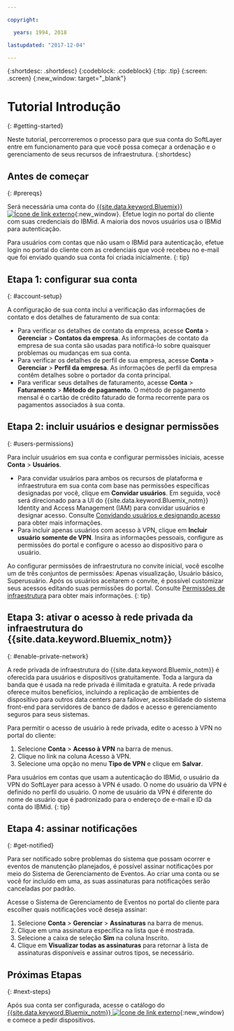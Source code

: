 ```yaml
---

copyright:

  years: 1994, 2018

lastupdated: "2017-12-04"

---
```


{:shortdesc: .shortdesc}
{:codeblock: .codeblock}
{:tip: .tip}
{:screen: .screen}
{:new_window: target="_blank"}


# Tutorial Introdução
{: #getting-started}

Neste tutorial, percorreremos o processo para que sua conta do SoftLayer entre em funcionamento para que você possa começar a ordenação e o gerenciamento de seus recursos de infraestrutura.
{:shortdesc}

## Antes de começar
{: #prereqs}

Será necessária uma conta do [{{site.data.keyword.Bluemix}} ![Ícone de link externo](../icons/launch-glyph.svg "Ícone de link externo")](https://control.bluemix.net/){:new_window}. Efetue login no portal do cliente com suas credenciais do IBMid. A maioria dos novos usuários usa o IBMid para autenticação.

Para usuários com contas que não usam o IBMid para autenticação, efetue login no portal do cliente com as credenciais que você recebeu no e-mail que foi enviado quando sua conta foi criada inicialmente.
{: tip}

## Etapa 1: configurar sua conta
{: #account-setup}

A configuração de sua conta inclui a verificação das informações de contato e dos detalhes de faturamento de sua conta:
 * Para verificar os detalhes de contato da empresa, acesse **Conta** > **Gerenciar** > **Contatos da empresa**. As informações de contato da empresa de sua conta são usadas para notificá-lo sobre quaisquer problemas ou mudanças em sua conta.
 * Para verificar os detalhes de perfil de sua empresa, acesse **Conta** > **Gerenciar** > **Perfil da empresa**. As informações de perfil da empresa contêm detalhes sobre o portador da conta principal.
 * Para verificar seus detalhes de faturamento, acesse **Conta** > **Faturamento** > **Método de pagamento**. O método de pagamento mensal é o cartão de crédito faturado de forma recorrente para os pagamentos associados à sua conta.

## Etapa 2: incluir usuários e designar permissões
{: #users-permissions}

Para incluir usuários em sua conta e configurar permissões iniciais, acesse **Conta** > **Usuários**.
 * Para convidar usuários para ambos os recursos de plataforma e infraestrutura em sua conta com base nas permissões específicas designadas por você, clique em **Convidar usuários**. Em seguida, você será direcionado para a UI do {{site.data.keyword.Bluemix_notm}} Identity and Access Management (IAM) para convidar usuários e designar acesso. Consulte [Convidando usuários e designando acesso](/docs/iam/iamuserinv.html) para obter mais informações.
 * Para incluir apenas usuários com acesso à VPN, clique em **Incluir usuário somente de VPN**. Insira as informações pessoais, configure as permissões do portal e configure o acesso ao dispositivo para o usuário.

Ao configurar permissões de infraestrutura no convite inicial, você escolhe um de três conjuntos de permissões: Apenas visualização, Usuário básico, Superusuário. Após os usuários aceitarem o convite, é possível customizar seus acessos editando suas permissões do portal. Consulte [Permissões de infraestrutura](/docs/iam/infrastructureaccess.html) para obter mais informações.
{: tip}

## Etapa 3: ativar o acesso à rede privada da infraestrutura do {{site.data.keyword.Bluemix_notm}}
{: #enable-private-network}

A rede privada de infraestrutura do {{site.data.keyword.Bluemix_notm}} é oferecida para usuários e dispositivos gratuitamente. Toda a largura da banda que é usada na rede privada é ilimitada e gratuita. A rede privada oferece muitos benefícios, incluindo a replicação de ambientes de dispositivo para outros data centers para failover, acessibilidade do sistema front-end para servidores de banco de dados e acesso e gerenciamento seguros para seus sistemas.

Para permitir o acesso de usuário à rede privada, edite o acesso à VPN no portal do cliente:
  1. Selecione **Conta** > **Acesso à VPN** na barra de menus.  
  2. Clique no link na coluna Acesso à VPN.
  3. Selecione uma opção no menu **Tipo de VPN** e clique em **Salvar**.  

Para usuários em contas que usam a autenticação do IBMid, o usuário da VPN do SoftLayer para acesso à VPN é usado. O nome do usuário da VPN é definido no perfil do usuário. O nome de usuário da VPN é diferente do nome de usuário que é padronizado para o endereço de e-mail e ID da conta do IBMid.
{: tip}

## Etapa 4: assinar notificações
{: #get-notified}

Para ser notificado sobre problemas do sistema que possam ocorrer e eventos de manutenção planejados, é possível assinar notificações por meio do Sistema de Gerenciamento de Eventos. Ao criar uma conta ou se você for incluído em uma, as suas assinaturas para notificações serão canceladas por padrão.

Acesse o Sistema de Gerenciamento de Eventos no portal do cliente para escolher quais notificações você deseja assinar:
  1. Selecione **Conta** > **Gerenciar** > **Assinaturas** na barra de menus.
  2. Clique em uma assinatura específica na lista que é mostrada.
  3. Selecione a caixa de seleção **Sim** na coluna Inscrito.
  4. Clique em **Visualizar todas as assinaturas** para retornar à lista de assinaturas disponíveis e assinar outros tipos, se necessário.

## Próximas Etapas
{: #next-steps}

Após sua conta ser configurada, acesse o catálogo do [{{site.data.keyword.Bluemix_notm}} ![Ícone de link externo](../icons/launch-glyph.svg)](https://console.bluemix.net/catalog/?category=infrastructure){:new_window} e comece a pedir dispositivos.
